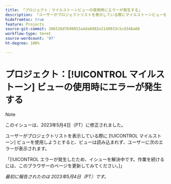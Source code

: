```yaml
---
title: 「プロジェクト：マイルストーンビューの使用時にエラーが発生する」
description: 「ユーザーがプロジェクトリストを表示している際にマイルストーンビューを使用しようとすると、ビューは読み込まれず、エラーが表示される。」
hidefromtoc: true
feature: Projects
source-git-commit: 386528d7b99053a4da6982e2140933c5cd348a08
workflow-type: tm+mt
source-wordcount: '97'
ht-degree: 100%

---
```



# プロジェクト：[!UICONTROL マイルストーン] ビューの使用時にエラーが発生する

>[!NOTE]
>
>このイシューは、2023年5月4日（PT）に修正されました。

ユーザーがプロジェクトリストを表示している際に [!UICONTROL マイルストーン] ビューを使用しようとすると、ビューは読み込まれず、ユーザーに次のエラーが表示されます。

「[!UICONTROL エラーが発生したため、イシューを解決中です。作業を続けるには、このブラウザーのページを更新してみてください。]」

_最初に報告されたのは 2023年5月4日（PT）です。_

